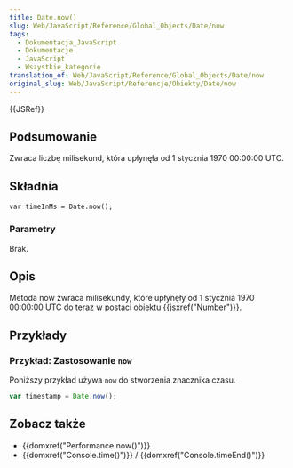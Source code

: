 ```yaml
---
title: Date.now()
slug: Web/JavaScript/Reference/Global_Objects/Date/now
tags:
  - Dokumentacja_JavaScript
  - Dokumentacje
  - JavaScript
  - Wszystkie_kategorie
translation_of: Web/JavaScript/Reference/Global_Objects/Date/now
original_slug: Web/JavaScript/Referencje/Obiekty/Date/now
---
```

{{JSRef}}

## Podsumowanie

Zwraca liczbę milisekund, która upłynęła od 1 stycznia 1970 00:00:00 UTC.

## Składnia

    var timeInMs = Date.now();

### Parametry

Brak.

## Opis

Metoda now zwraca milisekundy, które upłynęły od 1 stycznia 1970 00:00:00 UTC do teraz w postaci obiektu {{jsxref("Number")}}.

## Przykłady

### Przykład: Zastosowanie `now`

Poniższy przykład używa `now` do stworzenia znacznika czasu.

```js
var timestamp = Date.now();
```

## Zobacz także

- {{domxref("Performance.now()")}}
- {{domxref("Console.time()")}} / {{domxref("Console.timeEnd()")}}
